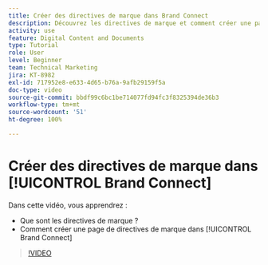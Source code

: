 ```yaml
---
title: Créer des directives de marque dans Brand Connect
description: Découvrez les directives de marque et comment créer une page de directives de marque dans Brand Connect pour [!UICONTROL Workfront DAM].
activity: use
feature: Digital Content and Documents
type: Tutorial
role: User
level: Beginner
team: Technical Marketing
jira: KT-8982
exl-id: 717952e8-e633-4d65-b76a-9afb29159f5a
doc-type: video
source-git-commit: bbdf99c6bc1be714077fd94fc3f8325394de36b3
workflow-type: tm+mt
source-wordcount: '51'
ht-degree: 100%

---
```


# Créer des directives de marque dans [!UICONTROL Brand Connect]

Dans cette vidéo, vous apprendrez :

* Que sont les directives de marque ?
* Comment créer une page de directives de marque dans [!UICONTROL Brand Connect]

>[!VIDEO](https://video.tv.adobe.com/v/3418762/?quality=12&learn=on&enablevpops=1&captions=fre_fr)
